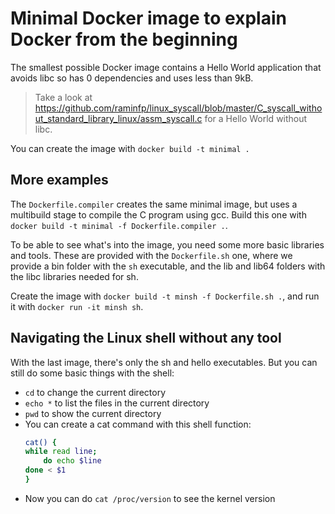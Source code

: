 # Minimal Docker image to explain Docker from the beginning

The smallest possible Docker image contains a Hello World application that avoids libc so has 0 dependencies and uses less than 9kB.

> Take a look at https://github.com/raminfp/linux_syscall/blob/master/C_syscall_without_standard_library_linux/assm_syscall.c for a Hello World without libc.

You can create the image with `docker build -t minimal .`

## More examples

The `Dockerfile.compiler` creates the same minimal image, but uses a multibuild stage to compile the C program using gcc. Build this one with `docker build -t minimal -f Dockerfile.compiler .`.	

To be able to see what's into the image, you need some more basic libraries and tools. These are provided with the `Dockerfile.sh` one, where we provide a bin folder with the `sh` executable, and the lib and lib64 folders with the libc libraries needed for sh.

Create the image with `docker build -t minsh -f Dockerfile.sh .`, and run it with `docker run -it minsh sh`.

## Navigating the Linux shell without any tool

With the last image, there's only the sh and hello executables. But you can still do some basic things with the shell:

* `cd` to change the current directory
* `echo *` to list the files in the current directory
* `pwd` to show the current directory
* You can create a cat command with this shell function:
    ```sh
    cat() {
    while read line;
        do echo $line
    done < $1
    }
    ```
* Now you can do `cat /proc/version` to see the kernel version
